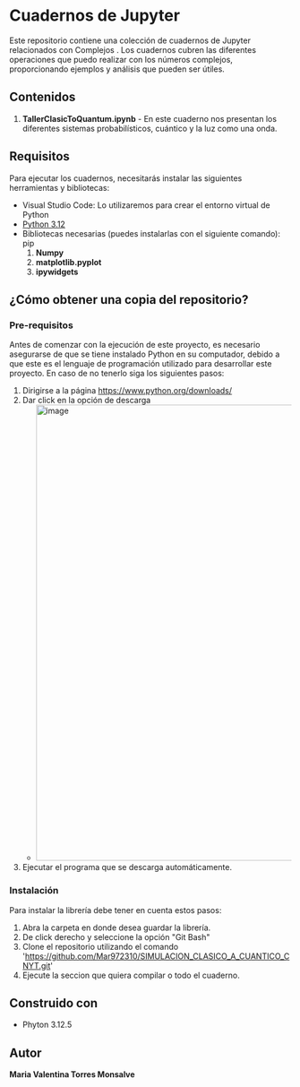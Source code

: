 # Cuadernos de Jupyter

Este repositorio contiene una colección de cuadernos de Jupyter relacionados con Complejos . Los cuadernos cubren las diferentes operaciones que puedo realizar con los números complejos, proporcionando ejemplos y análisis que pueden ser útiles.

## Contenidos

1. **TallerClasicToQuantum.ipynb** - En este cuaderno nos presentan los diferentes sistemas probabilísticos, cuántico y la luz como una onda.

## Requisitos

Para ejecutar los cuadernos, necesitarás instalar las siguientes herramientas y bibliotecas:

- Visual Studio Code: Lo utilizaremos para crear el entorno virtual de Python 
- [Python 3.12](https://www.python.org/downloads/)
- Bibliotecas necesarias (puedes instalarlas con el siguiente comando): pip
    1. **Numpy**
    2. **matplotlib.pyplot**
    3. **ipywidgets**

## ¿Cómo obtener una copia del repositorio?
### Pre-requisitos
Antes de comenzar con la ejecución de este proyecto, es necesario asegurarse de que se tiene instalado Python en su computador, debido a que este es el lenguaje de programación utilizado para desarrollar este proyecto. 
En caso de no tenerlo siga los siguientes pasos:
1. Dirigirse a la página https://www.python.org/downloads/
2. Dar click en la opción de descarga
   - <img width="814" alt="image" src="https://github.com/user-attachments/assets/a79fb0ca-b6a4-4e1a-ad72-c05fc688204a">
4. Ejecutar el programa que se descarga automáticamente.

### Instalación 
Para instalar la librería debe tener en cuenta estos pasos:
1. Abra la carpeta en donde desea guardar la librería.
2. De click derecho y seleccione la opción "Git Bash"
3. Clone el repositorio utilizando el comando 'https://github.com/Mar972310/SIMULACION_CLASICO_A_CUANTICO_CNYT.git'
4. Ejecute la seccion que quiera compilar o todo el cuaderno.


## Construido con
* Phyton 3.12.5
  
## Autor 
__Maria Valentina Torres Monsalve__ 
